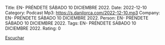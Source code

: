 Title: EN- PRÉNDETE SÁBADO 10 DICIEMBRE 2022.
Date: 2022-12-10
Category: Podcast
Mp3: https://s.danilorca.com/2022-12-10.mp3
Company: EN- PRÉNDETE SÁBADO 10 DICIEMBRE 2022.
Person: EN- PRÉNDETE SÁBADO 10 DICIEMBRE 2022.
Tags: EN- PRÉNDETE SÁBADO 10 DICIEMBRE 2022.
Rating: 0

<a href="https://s.danilorca.com/2022-12-10.mp3" type="audio/mpeg">
Escuchar
</a>
